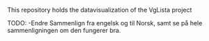 This repository holds the datavisualization of the VgLista project


TODO:
-Endre Sammenlign fra engelsk og til Norsk, samt se på hele sammenligningen om den fungerer bra.
